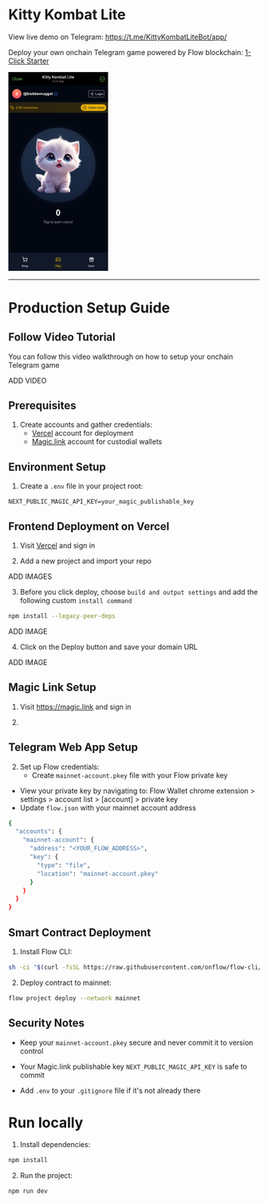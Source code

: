 # Kitty Kombat Lite

View live demo on Telegram: <a href="https://t.me/KittyKombatLiteBot/app/" target="_blank">https://t.me/KittyKombatLiteBot/app/</a>

Deploy your own onchain Telegram game powered by Flow blockchain: [1-Click Starter](https://dapp-deployer.vercel.app/)

<img src="./public/live_demo.jpg" alt="Live Demo" width="200" />

---

# Production Setup Guide

## Follow Video Tutorial

You can follow this video walkthrough on how to setup your onchain Telegram game

ADD VIDEO

## Prerequisites

1. Create accounts and gather credentials:
    - <a href="https://vercel.com" target="_blank">Vercel</a> account for deployment
    - <a href="https://magic.link" target="_blank">Magic.link</a> account for custodial wallets

## Environment Setup

1. Create a `.env` file in your project root:

```properties
NEXT_PUBLIC_MAGIC_API_KEY=your_magic_publishable_key
```

## Frontend Deployment on Vercel

1. Visit <a href="https://vercel.com" target="_blank">[Vercel](https://vercel.com)</a> and sign in

2. Add a new project and import your repo

ADD IMAGES

3. Before you click deploy, choose `build and output settings` and add the following custom `install command`

```sh
npm install --legacy-peer-deps
```

ADD IMAGE

4. Click on the Deploy button and save your domain URL

ADD IMAGE

## Magic Link Setup

1. Visit <a href="https://magic.link" target="_blank">https://magic.link</a> and sign in

2. 

## Telegram Web App Setup



2. Set up Flow credentials:
    - Create `mainnet-account.pkey` file with your Flow private key

-   View your private key by navigating to: Flow Wallet chrome extension > settings > account list > [account] > private key
-   Update `flow.json` with your mainnet account address

```sh
{
  "accounts": {
    "mainnet-account": {
      "address": "<YOUR_FLOW_ADDRESS>",
      "key": {
        "type": "file",
        "location": "mainnet-account.pkey"
      }
    }
  }
}
```

## Smart Contract Deployment

1. Install Flow CLI:

```sh
sh -ci "$(curl -fsSL https://raw.githubusercontent.com/onflow/flow-cli/master/install.sh)"
```

2. Deploy contract to mainnet:

```sh
flow project deploy --network mainnet
```

## Security Notes

-   Keep your `mainnet-account.pkey` secure and never commit it to version control

-   Your Magic.link publishable key `NEXT_PUBLIC_MAGIC_API_KEY` is safe to commit

-   Add `.env` to your `.gitignore` file if it's not already there

# Run locally

1. Install dependencies:

```sh
npm install
```

2. Run the project:

```sh
npm run dev
```
